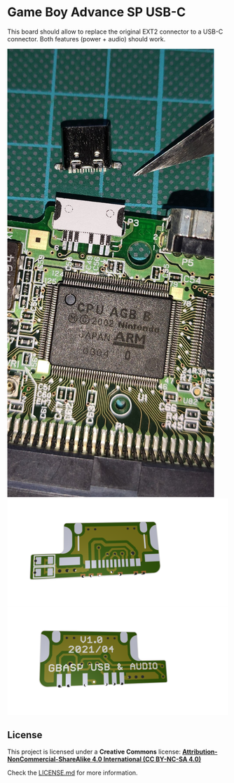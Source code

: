 # Game Boy Advance SP USB-C

This board should allow to replace the original EXT2 connector to a USB-C connector. Both features (power + audio) should work.

![GBASP](https://raw.githubusercontent.com/giltesa/GBA-SP-USB-C/master/3.%20Documentation/Development%20info/pcb1.jpg)
![GBASP](https://raw.githubusercontent.com/giltesa/GBA-SP-USB-C/master/3.%20Documentation/Development%20info/GBASP%20USB-C%20Render%20Top.png)
![GBASP](https://raw.githubusercontent.com/giltesa/GBA-SP-USB-C/master/3.%20Documentation/Development%20info/GBASP%20USB-C%20Render%20Bottom.png)



## License

This project is licensed under a **Creative Commons** license:
**[Attribution-NonCommercial-ShareAlike 4.0 International (CC BY-NC-SA 4.0) ](https://creativecommons.org/licenses/by-nc-sa/4.0/)**

Check the [LICENSE.md](LICENSE.md) for more information.